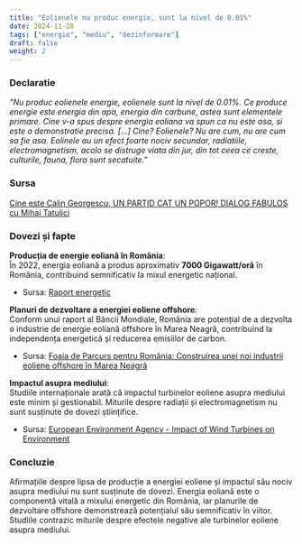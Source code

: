 ```yaml
---
title: "Eolienele nu produc energie, sunt la nivel de 0.01%"
date: 2024-11-28
tags: ["energie", "mediu", "dezinformare"]
draft: false
weight: 2
---
```


### Declaratie  

*"Nu produc eolienele energie, <span class="emphasis">eolienele sunt la nivel de 0.01%.</span> Ce produce energie este energia din apa, energia din carbune, astea sunt elementele primare. Cine v-a spus despre energia eoliana va spun ca nu este asa, si este o demonstratie precisa. [...] Cine? Eolienele? Nu are cum, nu are cum sa fie asa. Eolinele <span class="emphasis">au un efect foarte nociv secundar, radiatiile, electromagnetism, acolo se distruge viata din jur,</span> din tot ceea ce creste, culturile, fauna, flora sunt secatuite."*  

### Sursa  
[Cine este Calin Georgescu, UN PARTID CAT UN POPOR! DIALOG FABULOS cu Mihai Tatulici](https://youtu.be/wF8YQCAyu9w?si=78le0NmeJCWHLeNk&t=994)  

### Dovezi și fapte  

**Producția de energie eoliană în România**:  
În 2022, energia eoliană a produs aproximativ **7000 Gigawatt/oră** în România, contribuind semnificativ la mixul energetic național.  
- Sursa: [Raport energetic](https://onoff.greatnews.ro/producatori-de-energie-eoliana-in-romania-lista-completa-a-centralelor-in-2024/)  

<!--more-->
**Planuri de dezvoltare a energiei eoliene offshore**:  
Conform unui raport al Băncii Mondiale, România are potențial de a dezvolta o industrie de energie eoliană offshore în Marea Neagră, contribuind la independența energetică și reducerea emisiilor de carbon.  
- Sursa: [Foaia de Parcurs pentru România: Construirea unei noi industrii eoliene offshore în Marea Neagră](https://www.worldbank.org/ro/news/press-release/2024/09/27/roadmap-for-romania-building-a-new-offshore-wind-industry-in-the-black-sea)  

**Impactul asupra mediului**:  
Studiile internaționale arată că impactul turbinelor eoliene asupra mediului este minim și gestionabil. Miturile despre radiații și electromagnetism nu sunt susținute de dovezi științifice.  
- Sursa: [European Environment Agency - Impact of Wind Turbines on Environment](https://www.eea.europa.eu/themes/renewable-energy/wind-energy-and-environment)  

### Concluzie  
Afirmațiile despre lipsa de producție a energiei eoliene și impactul său nociv asupra mediului nu sunt susținute de dovezi. Energia eoliană este o componentă vitală a mixului energetic din România, iar planurile de dezvoltare offshore demonstrează potențialul său semnificativ în viitor. Studiile contrazic miturile despre efectele negative ale turbinelor eoliene asupra mediului.  
